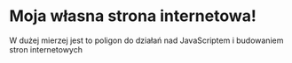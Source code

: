 # Moja własna strona internetowa!

W dużej mierzej jest to poligon do działań nad JavaScriptem i budowaniem stron internetowych
